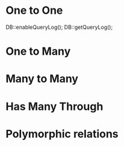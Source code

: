 # One to One

DB::enableQueryLog();
DB::getQueryLog();

# One to Many 

# Many to Many

# Has Many Through

# Polymorphic relations
